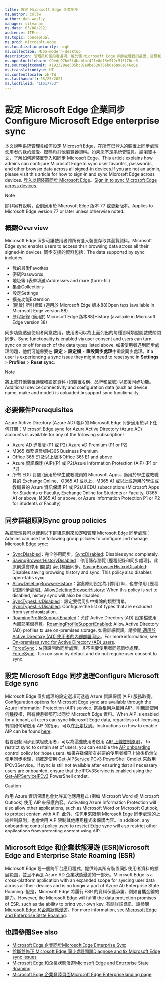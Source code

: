 ```yaml
---
title: 設定 Microsoft Edge 企業同步
ms.author: collw
author: dan-wesley
manager: silvanam
ms.date: 03/08/2021
audience: ITPro
ms.topic: conceptual
ms.prod: microsoft-edge
ms.localizationpriority: high
ms.collection: M365-modern-desktop
description: 管理員和使用者選項，用於使 Microsoft Edge 同步處理我的最愛、密碼和其他瀏覽器資料。
ms.openlocfilehash: 99edc97bd5f4bab7bf421e0d15e512c5f6f76cc0
ms.sourcegitcommit: 4192328ee585bc32a9be528766b8a5a98e046c8e
ms.translationtype: HT
ms.contentlocale: zh-TW
ms.lasthandoff: 06/25/2021
ms.locfileid: "11617753"
---
```

# <a name="configure-microsoft-edge-enterprise-sync"></a><span data-ttu-id="1d40b-103">設定 Microsoft Edge 企業同步</span><span class="sxs-lookup"><span data-stu-id="1d40b-103">Configure Microsoft Edge enterprise sync</span></span>

<span data-ttu-id="1d40b-104">本文說明系統管理員如何設定 Microsoft Edge，在所有已登入的裝置上同步處理使用者的我的最愛、密碼和其他瀏覽器資料。如果您不是系統管理員，請瀏覽本文，了解如何跨裝置登入和同步 Microsoft Edge。</span><span class="sxs-lookup"><span data-stu-id="1d40b-104">This article explains how admins can configure Microsoft Edge to sync user favorites, passwords, and other browser data across all signed-in devices.If you are not an admin, please visit this article for how to sign-in and sync Microsoft Edge across devices.</span></span> <span data-ttu-id="1d40b-105">[登入以跨裝置同步 Microsoft Edge](https://support.microsoft.com/microsoft-edge/sign-in-to-sync-microsoft-edge-across-devices-e6ffa79b-ed52-aa32-47e2-5d5597fe4674)。</span><span class="sxs-lookup"><span data-stu-id="1d40b-105">[Sign in to sync Microsoft Edge across devices](https://support.microsoft.com/microsoft-edge/sign-in-to-sync-microsoft-edge-across-devices-e6ffa79b-ed52-aa32-47e2-5d5597fe4674).</span></span>

> [!NOTE]
> <span data-ttu-id="1d40b-106">除非另有說明，否則適用於 Microsoft Edge 版本 77 或更新版本。</span><span class="sxs-lookup"><span data-stu-id="1d40b-106">Applies to Microsoft Edge version 77 or later unless otherwise noted.</span></span>

## <a name="overview"></a><span data-ttu-id="1d40b-107">概觀</span><span class="sxs-lookup"><span data-stu-id="1d40b-107">Overview</span></span>

<span data-ttu-id="1d40b-108">Microsoft Edge 同步可讓使用者跨所有登入裝置存取其瀏覽資料。</span><span class="sxs-lookup"><span data-stu-id="1d40b-108">Microsoft Edge sync enables users to access their browsing data across all their signed-in devices.</span></span> <span data-ttu-id="1d40b-109">同步支援的資料包括：</span><span class="sxs-lookup"><span data-stu-id="1d40b-109">The data supported by sync includes:</span></span>

- <span data-ttu-id="1d40b-110">我的最愛</span><span class="sxs-lookup"><span data-stu-id="1d40b-110">Favorites</span></span>
- <span data-ttu-id="1d40b-111">密碼</span><span class="sxs-lookup"><span data-stu-id="1d40b-111">Passwords</span></span>
- <span data-ttu-id="1d40b-112">地址等 (表單填滿)</span><span class="sxs-lookup"><span data-stu-id="1d40b-112">Addresses and more (form-fill)</span></span>
- <span data-ttu-id="1d40b-113">集合</span><span class="sxs-lookup"><span data-stu-id="1d40b-113">Collections</span></span>
- <span data-ttu-id="1d40b-114">設定</span><span class="sxs-lookup"><span data-stu-id="1d40b-114">Settings</span></span>
- <span data-ttu-id="1d40b-115">擴充功能</span><span class="sxs-lookup"><span data-stu-id="1d40b-115">Extension</span></span>
- <span data-ttu-id="1d40b-116">[開啟] 所引標籤 (適用於 Microsoft Edge 版本88)</span><span class="sxs-lookup"><span data-stu-id="1d40b-116">Open tabs (available in Microsoft Edge version 88)</span></span>
- <span data-ttu-id="1d40b-117">歷程記錄 (適用於 Microsoft Edge 版本88)</span><span class="sxs-lookup"><span data-stu-id="1d40b-117">History (available in Microsoft Edge version 88)</span></span>

<span data-ttu-id="1d40b-118">同步功能透過使用者同意啟用，使用者可以為上面列出的每種資料類型開啟或關閉同步。</span><span class="sxs-lookup"><span data-stu-id="1d40b-118">Sync functionality is enabled via user consent and users can turn sync on or off for each of the data types listed above.</span></span> <span data-ttu-id="1d40b-119">如果使用者遇到同步處理問題，他們可能需要在 **設定** > **設定檔** > **重設同步處理**中重設同步處理。</span><span class="sxs-lookup"><span data-stu-id="1d40b-119">If a user is experiencing a sync issue they might need to reset sync in **Settings** > **Profiles** > **Reset sync**.</span></span>

> [!NOTE]
> <span data-ttu-id="1d40b-120">將上載其他裝置連線和設定資料 (如裝置名稱、品牌和型號) 以支援同步功能。</span><span class="sxs-lookup"><span data-stu-id="1d40b-120">Additional device connectivity and configuration data (such as device name, make and model) is uploaded to support sync functionality.</span></span>

## <a name="prerequisites"></a><span data-ttu-id="1d40b-121">必要條件</span><span class="sxs-lookup"><span data-stu-id="1d40b-121">Prerequisites</span></span>

<span data-ttu-id="1d40b-122">Azure Active Directory (Azure AD) 帳戶的 Microsoft Edge 同步適用於以下任何訂閱：</span><span class="sxs-lookup"><span data-stu-id="1d40b-122">Microsoft Edge sync for Azure Active Directory (Azure AD) accounts is available for any of the following subscriptions:</span></span>

- <span data-ttu-id="1d40b-123">Azure AD 進階版 (P1 或 P2) </span><span class="sxs-lookup"><span data-stu-id="1d40b-123">Azure AD Premium (P1 or P2)</span></span>
- <span data-ttu-id="1d40b-124">M365 商務進階版</span><span class="sxs-lookup"><span data-stu-id="1d40b-124">M365 Business Premium</span></span>
- <span data-ttu-id="1d40b-125">Office 365 E1 及以上版本</span><span class="sxs-lookup"><span data-stu-id="1d40b-125">Office 365 E1 and above</span></span>
- <span data-ttu-id="1d40b-126">Azure 資訊保護 (AIP)(P1 或 P2)</span><span class="sxs-lookup"><span data-stu-id="1d40b-126">Azure Information Protection (AIP) (P1 or P2)</span></span>
- <span data-ttu-id="1d40b-127">所有 EDU 訂閱 (適用於學生或教職員的 Microsoft Apps、適用於學生或教職員的 Exchange Online、O365 A1 或以上、M365 A1 或以上或適用於學生或教職員的 Azure 資訊保護 P1 或 P2)</span><span class="sxs-lookup"><span data-stu-id="1d40b-127">All EDU subscriptions (Microsoft Apps for Students or Faculty, Exchange Online for Students or Faculty, O365 A1 or above, M365 A1 or above, or Azure Information Protection P1 or P2 for Students or Faculty)</span></span>

## <a name="sync-group-policies"></a><span data-ttu-id="1d40b-128">同步群組原則</span><span class="sxs-lookup"><span data-stu-id="1d40b-128">Sync group policies</span></span>

<span data-ttu-id="1d40b-129">系統管理員可以使用以下群組原則來設定和管理 Microsoft Edge 同步處理：</span><span class="sxs-lookup"><span data-stu-id="1d40b-129">Admins can use the following group policies to configure and manage Microsoft Edge sync:</span></span>

- <span data-ttu-id="1d40b-130">[SyncDisabled](./microsoft-edge-policies.md#syncdisabled)：完全停用同步。</span><span class="sxs-lookup"><span data-stu-id="1d40b-130">[SyncDisabled](./microsoft-edge-policies.md#syncdisabled): Disables sync completely.</span></span>
- <span data-ttu-id="1d40b-131">[SavingBrowserHistoryDisabled](./microsoft-edge-policies.md#savingbrowserhistorydisabled)：停用儲存瀏覽 [歷程記錄和同步處理]。此原則還會停用 [開啟] 索引標籤同步。</span><span class="sxs-lookup"><span data-stu-id="1d40b-131">[SavingBrowserHistoryDisabled](./microsoft-edge-policies.md#savingbrowserhistorydisabled): Disables saving browsing history and sync. This policy also disables open-tabs sync.</span></span>
- <span data-ttu-id="1d40b-132">[AllowDeletingBrowserHistory](./microsoft-edge-policies.md#allowdeletingbrowserhistory)：當此原則設定為 [停用] 時，也會停用 [歷程記錄同步處理]。</span><span class="sxs-lookup"><span data-stu-id="1d40b-132">[AllowDeletingBrowserHistory](./microsoft-edge-policies.md#allowdeletingbrowserhistory): When this policy is set to disabled, history sync will also be disabled.</span></span>
- <span data-ttu-id="1d40b-133">[SyncTypesListDisabled](./microsoft-edge-policies.md#synctypeslistdisabled)：設定要從同步中排除的類型清單。</span><span class="sxs-lookup"><span data-stu-id="1d40b-133">[SyncTypesListDisabled](./microsoft-edge-policies.md#synctypeslistdisabled): Configure the list of types that are excluded from synchronization.</span></span>
- <span data-ttu-id="1d40b-134">[RoamingProfileSupportEnabled](./microsoft-edge-policies.md#roamingprofilesupportenabled)：允許 Active Directory (AD) 設定檔使用內部部署儲存體。</span><span class="sxs-lookup"><span data-stu-id="1d40b-134">[RoamingProfileSupportEnabled](./microsoft-edge-policies.md#roamingprofilesupportenabled): Allow Active Directory (AD) profiles to use on-premises storage.</span></span> <span data-ttu-id="1d40b-135">如需詳細資訊，請參閱[ 適用於 Active Directory (AD) 使用者的內部部署同步](./microsoft-edge-on-premises-sync.md)。</span><span class="sxs-lookup"><span data-stu-id="1d40b-135">For more information, see [On-premises sync for Active Directory (AD) users](./microsoft-edge-on-premises-sync.md).</span></span>
- <span data-ttu-id="1d40b-136">[ForceSync](/deployedge/microsoft-edge-policies#forcesync)：依預設開啟同步處理，且不需要使用者同意同步處理。</span><span class="sxs-lookup"><span data-stu-id="1d40b-136">[ForceSync](/deployedge/microsoft-edge-policies#forcesync): Turn on sync by default and do not require user consent to sync.</span></span>  

## <a name="configure-microsoft-edge-sync"></a><span data-ttu-id="1d40b-137">設定 Microsoft Edge 同步處理</span><span class="sxs-lookup"><span data-stu-id="1d40b-137">Configure Microsoft Edge sync</span></span>

<span data-ttu-id="1d40b-138">Microsoft Edge 同步處理的設定選項可透過 Azure 資訊保護 (AIP) 服務取得。</span><span class="sxs-lookup"><span data-stu-id="1d40b-138">Configuration options for Microsoft Edge sync are available through the Azure Information Protection (AIP) service.</span></span> <span data-ttu-id="1d40b-139">當為租用戶啟用 AIP，則無論使用何種授權，所有使用者都可以同步 Microsoft Edge 資料。</span><span class="sxs-lookup"><span data-stu-id="1d40b-139">When AIP is enabled for a tenant, all users can sync Microsoft Edge data, regardless of licensing.</span></span> <span data-ttu-id="1d40b-140">有關如何解啟用 AIP 的指示，可以在[此處](/azure/information-protection/activate-office365)找到。</span><span class="sxs-lookup"><span data-stu-id="1d40b-140">Instructions on how to enable AIP can be found [here](/azure/information-protection/activate-office365).</span></span>

<span data-ttu-id="1d40b-141">若要限制同步到某組使用者，可以為這些使用者啟用 [AIP 上線控制原則](/powershell/module/aipservice/set-aipserviceonboardingcontrolpolicy?preserve-view=true&view=azureipps) 。</span><span class="sxs-lookup"><span data-stu-id="1d40b-141">To restrict sync to certain set of users, you can enable the [AIP onboarding control policy](/powershell/module/aipservice/set-aipserviceonboardingcontrolpolicy?preserve-view=true&view=azureipps) for those users.</span></span> <span data-ttu-id="1d40b-142">如果在確保所有必要的使用者都已上線後仍無法使用同步處理，請確定使用 [Get-AIPServiceIPCv3](/powershell/module/aipservice/get-aipserviceipcv3?preserve-view=true&view=azureipps) PowerShell Cmdlet 來啟用 IPCv3Service。</span><span class="sxs-lookup"><span data-stu-id="1d40b-142">If sync is still not available after ensuring that all necessary users are onboarded, ensure that the IPCv3Service is enabled using the [Get-AIPServiceIPCv3](/powershell/module/aipservice/get-aipserviceipcv3?preserve-view=true&view=azureipps)  PowerShell cmdlet.</span></span>

> [!CAUTION]
> <span data-ttu-id="1d40b-143">啟用 Azure 資訊保護也會允許其他應用程式 (例如 Microsoft Word 或 Microsoft Outlook) 使用 AIP 來保護內容。</span><span class="sxs-lookup"><span data-stu-id="1d40b-143">Activating Azure Information Protection will also allow other applications, such as Microsoft Word or Microsoft Outlook, to protect content with AIP.</span></span> <span data-ttu-id="1d40b-144">此外，任何用來限制 Microsoft Edge 同步處理的上線控制原則，也會使用 AIP 限制其他應用程式來保護內容。</span><span class="sxs-lookup"><span data-stu-id="1d40b-144">In addition, any onboarding control policy used to restrict Edge sync will also restrict other applications from protecting content using AIP.</span></span>

## <a name="microsoft-edge-and-enterprise-state-roaming-esr"></a><span data-ttu-id="1d40b-145">Microsoft Edge 和企業狀態漫遊 (ESR)</span><span class="sxs-lookup"><span data-stu-id="1d40b-145">Microsoft Edge and Enterprise State Roaming (ESR)</span></span>

<span data-ttu-id="1d40b-146">Microsoft Edge 是一個跨平台應用程式，提供跨其所有裝置同步使用者資料的擴展範圍，並且不再是 Azure AD 企業狀態漫遊的一部分。</span><span class="sxs-lookup"><span data-stu-id="1d40b-146">Microsoft Edge is a cross-platform application with an expanded scope for syncing user data across all their devices and is no longer a part of Azure AD Enterprise State Roaming.</span></span> <span data-ttu-id="1d40b-147">但是，Microsoft Edge 將履行 ESR 的資料保護承諾，例如自攜金鑰的能力。</span><span class="sxs-lookup"><span data-stu-id="1d40b-147">However, the Microsoft Edge will fulfill the data protection promises of ESR, such as the ability to bring your own key.</span></span> <span data-ttu-id="1d40b-148">有關詳細資訊，請參閱 [Microsoft Edge 和企業狀態漫遊](microsoft-edge-enterprise-state-roaming.md)。</span><span class="sxs-lookup"><span data-stu-id="1d40b-148">For more information, see [Microsoft Edge and Enterprise State Roaming](microsoft-edge-enterprise-state-roaming.md).</span></span>

## <a name="see-also"></a><span data-ttu-id="1d40b-149">也請參閱</span><span class="sxs-lookup"><span data-stu-id="1d40b-149">See also</span></span>

- [<span data-ttu-id="1d40b-150">Microsoft Edge 企業同步</span><span class="sxs-lookup"><span data-stu-id="1d40b-150">Microsoft Edge Enterprise Sync</span></span>](microsoft-edge-enterprise-sync.md)
- [<span data-ttu-id="1d40b-151">診斷並修正 Microsoft Edge 同步處理問題</span><span class="sxs-lookup"><span data-stu-id="1d40b-151">Diagnose and fix Microsoft Edge sync issues</span></span>](microsoft-edge-troubleshoot-enterprise-sync.md)
- [<span data-ttu-id="1d40b-152">Microsoft Edge 和企業狀態漫遊</span><span class="sxs-lookup"><span data-stu-id="1d40b-152">Microsoft Edge and Enterprise State Roaming</span></span>](microsoft-edge-enterprise-state-roaming.md)
- [<span data-ttu-id="1d40b-153">Microsoft Edge 企業登陸頁面</span><span class="sxs-lookup"><span data-stu-id="1d40b-153">Microsoft Edge Enterprise landing page</span></span>](https://aka.ms/EdgeEnterprise)
